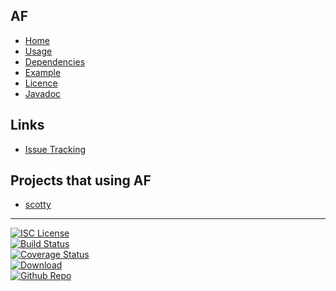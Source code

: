 ## AF
- [Home]()
- [Usage](#docs/usage)
- [Dependencies](#docs/dependencies)
- [Example](#docs/example)
- [Licence](#docs/LICENSE)
- [Javadoc](javadoc)

## Links
- [Issue Tracking](https://github.com/nwillc/almost-functional/issues)

## Projects that using AF
- [scotty](http://nwillc.github.io/scotty)

-------
[![ISC License](http://shields-nwillc.rhcloud.com/shield/tldrlegal?package=ISC)](http://shields-nwillc.rhcloud.com/hompage/tldrlegal?package=ISC)
<br/>
[![Build Status](http://shields-nwillc.rhcloud.com/shield/travis-ci?path=nwillc&package=almost-functional)](http://shields-nwillc.rhcloud.com/homepage/travis-ci?path=nwillc&package=almost-functional)
<br/>
[![Coverage Status](http://shields-nwillc.rhcloud.com/shield/codecov?path=github/nwillc&package=almost-functional)](http://shields-nwillc.rhcloud.com/homepage/codecov?path=github/nwillc&package=almost-functional)
<br/>
[![Download](http://shields-nwillc.rhcloud.com/shield/jcenter?path=nwillc&package=almost-functional)](http://shields-nwillc.rhcloud.com/homepage/jcenter?path=nwillc&package=almost-functional)
<br/>
[![Github Repo](http://shields-nwillc.rhcloud.com/shield/github)](http://shields-nwillc.rhcloud.com/homepage/github?path=nwillc&package=almost-functional)

